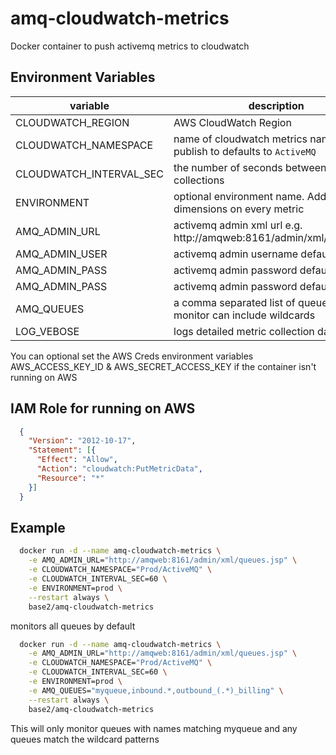 # amq-cloudwatch-metrics
Docker container to push activemq metrics to cloudwatch

## Environment Variables

| variable                 | description   
| ------------------------ | ------------------------------------------------------------------------- |
| CLOUDWATCH_REGION        | AWS CloudWatch Region                                                     |
| CLOUDWATCH_NAMESPACE     | name of cloudwatch metrics namespace to publish to defaults to `ActiveMQ` |
| CLOUDWATCH_INTERVAL_SEC  | the number of seconds between collections                                 |
| ENVIRONMENT              | optional environment name. Added as a dimensions on every metric          |
| AMQ_ADMIN_URL            | activemq admin xml url e.g. http://amqweb:8161/admin/xml/queues.jsp       |
| AMQ_ADMIN_USER           | activemq admin username default `admin`                                   |
| AMQ_ADMIN_PASS           |  activemq admin password default `admin`                                  |
| AMQ_ADMIN_PASS           |  activemq admin password default `admin`                                  |
| AMQ_QUEUES               |  a comma separated list of queue names to monitor can include wildcards   |
| LOG_VEBOSE               | logs detailed metric collection data                                      |

You can optional set the AWS Creds environment variables AWS_ACCESS_KEY_ID & AWS_SECRET_ACCESS_KEY if the container isn't running on AWS

## IAM Role for running on AWS

```json
  {
    "Version": "2012-10-17",
    "Statement": [{
      "Effect": "Allow",
      "Action": "cloudwatch:PutMetricData",
      "Resource": "*"
    }]
  }
```

## Example

```bash
  docker run -d --name amq-cloudwatch-metrics \
    -e AMQ_ADMIN_URL="http://amqweb:8161/admin/xml/queues.jsp" \
    -e CLOUDWATCH_NAMESPACE="Prod/ActiveMQ" \
    -e CLOUDWATCH_INTERVAL_SEC=60 \
    -e ENVIRONMENT=prod \
    --restart always \
    base2/amq-cloudwatch-metrics
```
monitors all queues by default

```bash
  docker run -d --name amq-cloudwatch-metrics \
    -e AMQ_ADMIN_URL="http://amqweb:8161/admin/xml/queues.jsp" \
    -e CLOUDWATCH_NAMESPACE="Prod/ActiveMQ" \
    -e CLOUDWATCH_INTERVAL_SEC=60 \
    -e ENVIRONMENT=prod \
    -e AMQ_QUEUES="myqueue,inbound.*,outbound_(.*)_billing" \
    --restart always \
    base2/amq-cloudwatch-metrics
```
This will only monitor queues with names matching myqueue and any queues match the wildcard patterns
